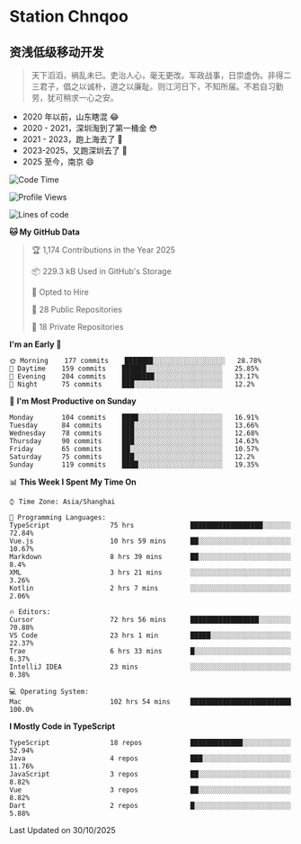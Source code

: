 # Station Chnqoo

## 资浅低级移动开发

> 天下滔滔，祸乱未已。吏治人心，毫无更改。军政战事，日崇虚伪。非得二三君子，倡之以诚朴，道之以廉耻。则江河日下，不知所届。不若自习勤劳，犹可稍求一心之安。

- 2020 年以前，山东瞎混 😂
- 2020 - 2021，深圳淘到了第一桶金 😳
- 2021 - 2023，跑上海去了 🙂
- 2023-2025，又跑深圳去了 👀
- 2025 至今，南京 😄

<!--START_SECTION:waka-->
![Code Time](http://img.shields.io/badge/Code%20Time-9%2C634%20hrs%2036%20mins-blue)

![Profile Views](http://img.shields.io/badge/Profile%20Views-22-blue)

![Lines of code](https://img.shields.io/badge/From%20Hello%20World%20I%27ve%20Written-325%20Thousand%20lines%20of%20code-blue)

**🐱 My GitHub Data** 

> 🏆 1,174 Contributions in the Year 2025
 > 
> 📦 229.3 kB Used in GitHub's Storage 
 > 
> 💼 Opted to Hire
 > 
> 📜 28 Public Repositories 
 > 
> 🔑 18 Private Repositories  
 > 
**I'm an Early 🐤** 

```text
🌞 Morning    177 commits    ███████░░░░░░░░░░░░░░░░░░   28.78% 
🌆 Daytime    159 commits    ██████░░░░░░░░░░░░░░░░░░░   25.85% 
🌃 Evening    204 commits    ████████░░░░░░░░░░░░░░░░░   33.17% 
🌙 Night      75 commits     ███░░░░░░░░░░░░░░░░░░░░░░   12.2%

```
📅 **I'm Most Productive on Sunday** 

```text
Monday       104 commits    ████░░░░░░░░░░░░░░░░░░░░░   16.91% 
Tuesday      84 commits     ███░░░░░░░░░░░░░░░░░░░░░░   13.66% 
Wednesday    78 commits     ███░░░░░░░░░░░░░░░░░░░░░░   12.68% 
Thursday     90 commits     ███░░░░░░░░░░░░░░░░░░░░░░   14.63% 
Friday       65 commits     ██░░░░░░░░░░░░░░░░░░░░░░░   10.57% 
Saturday     75 commits     ███░░░░░░░░░░░░░░░░░░░░░░   12.2% 
Sunday       119 commits    ████░░░░░░░░░░░░░░░░░░░░░   19.35%

```


📊 **This Week I Spent My Time On** 

```text
⌚︎ Time Zone: Asia/Shanghai

💬 Programming Languages: 
TypeScript               75 hrs              ██████████████████░░░░░░░   72.84% 
Vue.js                   10 hrs 59 mins      ██░░░░░░░░░░░░░░░░░░░░░░░   10.67% 
Markdown                 8 hrs 39 mins       ██░░░░░░░░░░░░░░░░░░░░░░░   8.4% 
XML                      3 hrs 21 mins       ░░░░░░░░░░░░░░░░░░░░░░░░░   3.26% 
Kotlin                   2 hrs 7 mins        ░░░░░░░░░░░░░░░░░░░░░░░░░   2.06%

🔥 Editors: 
Cursor                   72 hrs 56 mins      █████████████████░░░░░░░░   70.88% 
VS Code                  23 hrs 1 min        █████░░░░░░░░░░░░░░░░░░░░   22.37% 
Trae                     6 hrs 33 mins       █░░░░░░░░░░░░░░░░░░░░░░░░   6.37% 
IntelliJ IDEA            23 mins             ░░░░░░░░░░░░░░░░░░░░░░░░░   0.38%

💻 Operating System: 
Mac                      102 hrs 54 mins     █████████████████████████   100.0%

```

**I Mostly Code in TypeScript** 

```text
TypeScript               18 repos            █████████████░░░░░░░░░░░░   52.94% 
Java                     4 repos             ███░░░░░░░░░░░░░░░░░░░░░░   11.76% 
JavaScript               3 repos             ██░░░░░░░░░░░░░░░░░░░░░░░   8.82% 
Vue                      3 repos             ██░░░░░░░░░░░░░░░░░░░░░░░   8.82% 
Dart                     2 repos             █░░░░░░░░░░░░░░░░░░░░░░░░   5.88%

```



 Last Updated on 30/10/2025
<!--END_SECTION:waka-->

<!---
ChenqiaoStation/ChenqiaoStation is a ✨ special ✨ repository because its `README.md` (this file) appears on your GitHub profile.
You can click the Preview link to take a look at your changes.
--->
